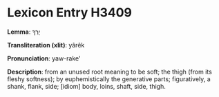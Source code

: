 # Lexicon Entry H3409

**Lemma**: יָרֵךְ

**Transliteration (xlit)**: yârêk

**Pronunciation**: yaw-rake'

**Description**:
from an unused root meaning to be soft; the thigh (from its fleshy softness); by euphemistically the generative parts; figuratively, a shank, flank, side; [idiom] body, loins, shaft, side, thigh.
